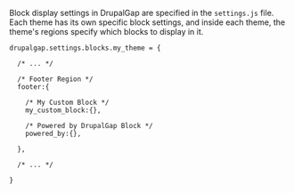 Block display settings in DrupalGap are specified in the `settings.js` file. Each theme has its own specific block settings, and inside each theme, the theme's regions specify which blocks to display in it.

```
drupalgap.settings.blocks.my_theme = {

  /* ... */

  /* Footer Region */
  footer:{

    /* My Custom Block */
    my_custom_block:{},

    /* Powered by DrupalGap Block */
    powered_by:{},

  },

  /* ... */

}
```